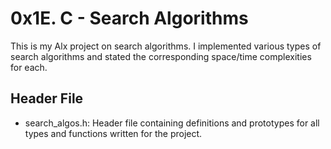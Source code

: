 # 0x1E. C - Search Algorithms

This is my Alx project on search algorithms. I implemented various types of search algorithms and stated the corresponding space/time complexities for each.

## Header File

* search_algos.h: Header file containing definitions and prototypes for all types and functions written for the project.
